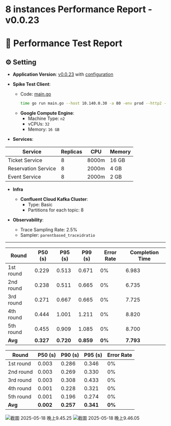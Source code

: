 # 8 instances Performance Report - v0.0.23
# 🧪 Performance Test Report

## ⚙️ Setting
* **Application Version**: [v0.0.23](https://github.com/tall15421542-lab/ticket-master/tree/v0.0.23) with [configuration](https://github.com/tall15421542-lab/ticket-master/tree/main/deployment/k8s-configs/overlays/8-instance-perf-v.0.0.23/appConfig)

* **Spike Test Client**:
  * Code: [main.go](https://github.com/tall15421542-lab/ticket-master/blob/v0.0.23/scripts/perf/go-client/main.go)  
    ```bash
    time go run main.go --host 10.140.0.30 -a 80 -env prod --http2 -n 200000 -c 4
    ```
  * **Google Compute Engine**:
    * Machine Type: `n2`
    * vCPUs: `32`
    * Memory: `16 GB`

* **Services**:

| Service             | Replicas | CPU   | Memory |
|---------------------|----------|-------|--------|
| Ticket Service      | 8        | 8000m | 16 GB  |
| Reservation Service | 8        | 2000m | 4 GB   |
| Event Service       | 8        | 2000m | 2 GB   |

* **Infra**
  * **Confluent Cloud Kafka Cluster**:
    * Type: Basic
    * Partitions for each topic: 8

* **Observability**:
  * Trace Sampling Rate: 2.5%
  * Sampler: `parentbased_traceidratio`

---

| Round     | P50 (s) | P95 (s) | P99 (s) | Error Rate | Completion Time |
|-----------|---------|---------|---------|------------|-----------------|
| 1st round | 0.229   | 0.513   | 0.671   | 0%         | 6.983           |
| 2nd round | 0.238   | 0.511   | 0.665   | 0%         | 6.735           |
| 3rd round | 0.271   | 0.667   | 0.665   | 0%         | 7.725           |
| 4th round | 0.444   | 1.001   | 1.211   | 0%         | 8.820           |
| 5th round | 0.455   | 0.909   | 1.085   | 0%         | 8.700           |
| **Avg**   | **0.327** | **0.720** | **0.859** | **0%**     | **7.793**         |


| Round     | P50 (s) | P90 (s) | P95 (s) | Error Rate |
|-----------|---------|---------|---------|------------|
| 1st round | 0.003   | 0.286   | 0.346   | 0%         |
| 2nd round | 0.003   | 0.269   | 0.330   | 0%         |
| 3rd round | 0.003   | 0.308   | 0.433   | 0%         |
| 4th round | 0.001   | 0.228   | 0.321   | 0%         |
| 5th round | 0.001   | 0.196   | 0.274   | 0%         |
| **Avg**   | **0.002** | **0.257** | **0.341** | **0%**     |


![截圖 2025-05-18 晚上9.45.25](https://hackmd.io/_uploads/HyHYNPPWex.png)
![截圖 2025-05-18 晚上9.46.05](https://hackmd.io/_uploads/Hk2iVDD-lx.png)
